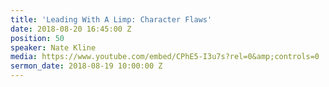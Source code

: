 ```yaml
---
title: 'Leading With A Limp: Character Flaws'
date: 2018-08-20 16:45:00 Z
position: 50
speaker: Nate Kline
media: https://www.youtube.com/embed/CPhE5-I3u7s?rel=0&amp;controls=0
sermon_date: 2018-08-19 10:00:00 Z
---
```



